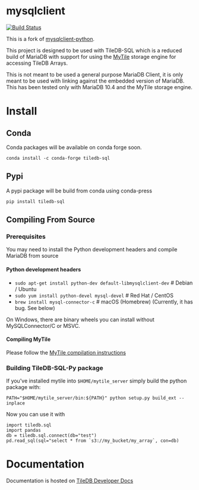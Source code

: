 # mysqlclient

[![Build Status](https://secure.travis-ci.org/PyMySQL/mysqlclient-python.png)](http://travis-ci.org/PyMySQL/mysqlclient-python)

This is a fork of [mysqlclient-python](https://github.com/PyMySQL/mysqlclient-python).

This project is designed to be used with TileDB-SQL which is a reduced build of MariaDB with support for using
the [MyTile](https://github.com/TileDB-Inc/TileDB-MariaDB) storage engine for accessing TileDB Arrays.

This is not meant to be used a general purpose MariaDB Client, it is only meant to be used with linking against
the embedded version of MariaDB. This has been tested only with MariaDB 10.4 and the MyTile storage engine.

# Install

## Conda

Conda packages will be available on conda forge soon.

```
conda install -c conda-forge tiledb-sql
```

## Pypi

A pypi package will be build from conda using conda-press

```
pip install tiledb-sql
```

## Compiling From Source

### Prerequisites

You may need to install the Python development headers and compile MariaDB from source

#### Python development headers

* `sudo apt-get install python-dev default-libmysqlclient-dev`  # Debian / Ubuntu
* `sudo yum install python-devel mysql-devel`  # Red Hat / CentOS
* `brew install mysql-connector-c`  # macOS (Homebrew)  (Currently, it has bug. See below)

On Windows, there are binary wheels you can install without MySQLConnector/C or MSVC.

#### Compiling MyTile

Please follow the [MyTile compilation instructions](https://docs.tiledb.com/developer/mariadb/installation)

### Building TileDB-SQL-Py package

If you've installed mytile into `$HOME/mytile_server` simply build the python package with:

```
PATH="$HOME/mytile_server/bin:${PATH}" python setup.py build_ext --inplace
```

Now you can use it with

```
import tiledb.sql
import pandas
db = tiledb.sql.connect(db="test")
pd.read_sql(sql="select * from `s3://my_bucket/my_array`, con=db)
```

# Documentation

Documentation is hosted on [TileDB Developer Docs](https://docs.tiledb.com/developer/api-usage/running-sql)

